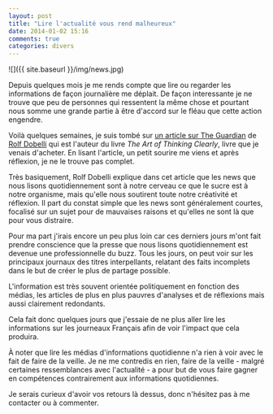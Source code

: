```yaml
---
layout: post
title: "Lire l'actualité vous rend malheureux"
date: 2014-01-02 15:16
comments: true
categories: divers
---
```

![]({{ site.baseurl }}/img/news.jpg)

Depuis quelques mois je me rends compte que lire ou regarder les informations de façon journalière me déplait. De façon interessante je ne trouve que peu de personnes qui ressentent la même chose et pourtant nous somme une grande partie à être d'accord sur le fléau que cette action engendre.

Voilà quelques semaines, je suis tombé sur [un article sur The Guardian](http://www.theguardian.com/media/2013/apr/12/news-is-bad-rolf-dobelli) de [Rolf Dobelli](http://www.dobelli.com/) qui est l'auteur du livre _The Art of Thinking Clearly_, livre que je venais d'acheter. En lisant l'article, un petit sourire me viens et après réflexion, je ne le trouve pas complet.

Très basiquement, Rolf Dobelli explique dans cet article que les news que nous lisons quotidiennement sont à notre cerveau ce que le sucre est à notre organisme, mais qu'elle nous soutirent toute notre créativité et réflexion. Il part du constat simple que les news sont généralement courtes, focalisé sur un sujet pour de mauvaises raisons et qu'elles ne sont là que pour vous distraire.

Pour ma part j'irais encore un peu plus loin car ces derniers jours m'ont fait prendre conscience que la presse que nous lisons quotidiennement est devenue une professionnelle du buzz.
Tous les jours, on peut voir sur les principaux journaux des titres interpellants, relatant des faits incomplets dans le but de créer le plus de partage possible.

L'information est très souvent orientée politiquement en fonction des médias, les articles de plus en plus pauvres d'analyses et de réflexions mais aussi clairement redondants.

Cela fait donc quelques jours que j'essaie de ne plus aller lire les informations sur les journeaux Français afin de voir l'impact que cela produira.

À noter que lire les médias d'informations quotidienne n'a rien à voir avec le fait de faire de la veille. Je ne me contredis en rien, faire de la veille -  malgré certaines ressemblances avec l'actualité - a pour but de vous faire gagner en compétences contrairement aux informations quotidiennes.

Je serais curieux d'avoir vos retours là dessus, donc n'hésitez pas à me contacter ou à commenter.
